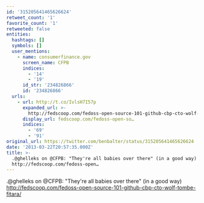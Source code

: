 ```yaml
---
id: '315205641465626624'
retweet_count: '1'
favorite_count: '1'
retweeted: false
entities:
  hashtags: []
  symbols: []
  user_mentions:
    - name: consumerfinance.gov
      screen_name: CFPB
      indices:
        - '14'
        - '19'
      id_str: '234826866'
      id: '234826866'
  urls:
    - url: http://t.co/IvlsH7I57p
      expanded_url: >-
        http://fedscoop.com/fedoss-open-source-101-github-cbp-cto-wolf-tombe-fitara/
      display_url: fedscoop.com/fedoss-open-so…
      indices:
        - '69'
        - '91'
original_url: https://twitter.com/benbalter/status/315205641465626624
date: '2013-03-22T20:57:35.000Z'
title: >-
  .@ghelleks on @CFPB: "They're all babies over there" (in a good way)
  http://fedscoop.com/fedoss-open…
---
```


.@ghelleks on @CFPB: "They're all babies over there" (in a good way) http://fedscoop.com/fedoss-open-source-101-github-cbp-cto-wolf-tombe-fitara/